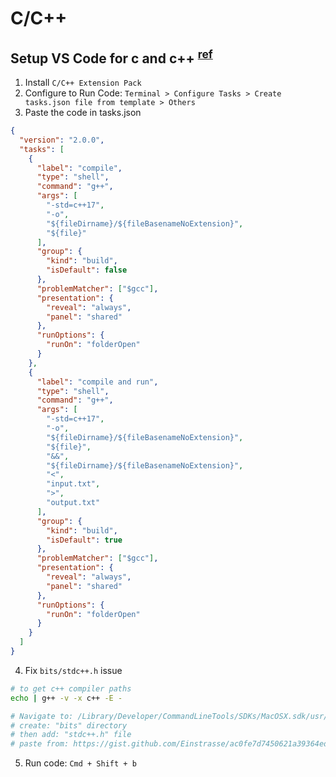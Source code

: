 # C/C++

## Setup VS Code for c and c++ <sup>[ref](https://takeuforward.org/set-up/how-to-set-up-visual-studio-code-for-c-cp-and-dsa/)</sup>

1. Install `C/C++ Extension Pack`
2. Configure to Run Code: `Terminal > Configure Tasks > Create tasks.json file from template > Others`
3. Paste the code in tasks.json

```json
{
  "version": "2.0.0",
  "tasks": [
    {
      "label": "compile",
      "type": "shell",
      "command": "g++",
      "args": [
        "-std=c++17",
        "-o",
        "${fileDirname}/${fileBasenameNoExtension}",
        "${file}"
      ],
      "group": {
        "kind": "build",
        "isDefault": false
      },
      "problemMatcher": ["$gcc"],
      "presentation": {
        "reveal": "always",
        "panel": "shared"
      },
      "runOptions": {
        "runOn": "folderOpen"
      }
    },
    {
      "label": "compile and run",
      "type": "shell",
      "command": "g++",
      "args": [
        "-std=c++17",
        "-o",
        "${fileDirname}/${fileBasenameNoExtension}",
        "${file}",
        "&&",
        "${fileDirname}/${fileBasenameNoExtension}",
        "<",
        "input.txt",
        ">",
        "output.txt"
      ],
      "group": {
        "kind": "build",
        "isDefault": true
      },
      "problemMatcher": ["$gcc"],
      "presentation": {
        "reveal": "always",
        "panel": "shared"
      },
      "runOptions": {
        "runOn": "folderOpen"
      }
    }
  ]
}
```

4. Fix `bits/stdc++.h` issue

```sh
# to get c++ compiler paths
echo | g++ -v -x c++ -E -

# Navigate to: /Library/Developer/CommandLineTools/SDKs/MacOSX.sdk/usr/include
# create: "bits" directory
# then add: "stdc++.h" file
# paste from: https://gist.github.com/Einstrasse/ac0fe7d7450621a39364ed3b05cacd11
```

5. Run code: `Cmd + Shift + b`
